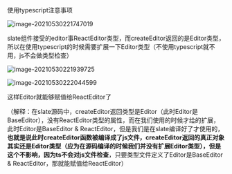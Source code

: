 使用typescript注意事项

![image-20210530221747019](https://i.loli.net/2021/05/30/Q4rNVpCLE8ulDRY.png)

slate组件接受的editor事ReactEditor类型，而createEditor返回的是Editor类型，所以在使用typescript的时候需要扩展一下Editor类型（不使用typescript就不用，js不会做类型检查）

![image-20210530221939725](https://i.loli.net/2021/05/30/rGYwOCtlPxQEFVc.png)

![image-20210530222044599](https://i.loli.net/2021/05/30/S6XbkT8gnE3HVmj.png)

这样Editor就能够赋值给ReactEditor了

（解释：在slate源码中，createEditor返回类型是Editor（此时Editor是BaseEditor），没有ReactEditor类型的属性，而在我们使用的时候才给的扩展，此时Editor是BaseEditor & ReactEditor，但是我们是在slate编译好了才使用的，**也就是说此时createEditor函数被编译成了js文件，createEditor返回的真正对象其实还是Editor类型（应为在源码编译的时候我们并没有扩展Editor类型），但是这个不影响，因为ts不会对js文件检查**，只要类型文件定义了Editor是BaseEditor & ReactEditor，那就能赋值给ReactEditor）